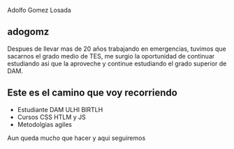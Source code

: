 Adolfo Gomez Losada

## adogomz

Despues de llevar mas de 20 años trabajando en emergencias, tuvimos que sacarnos el grado medio de TES, me surgio la oportunidad de continuar estudiando asi que la aproveche y continue estudiando el grado superior de DAM.

## Este es el camino que voy recorriendo

- Estudiante DAM ULHI BIRTLH
- Cursos CSS HTLM y JS
- Metodolgias agiles

Aun queda mucho que hacer y aqui seguiremos
